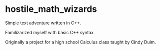 hostile_math_wizards
=====

Simple text adventure written in C++.

Familizarized myself with basic C++ syntax.

Originally a project for a high school Calculus class taught by Cindy Duim.
